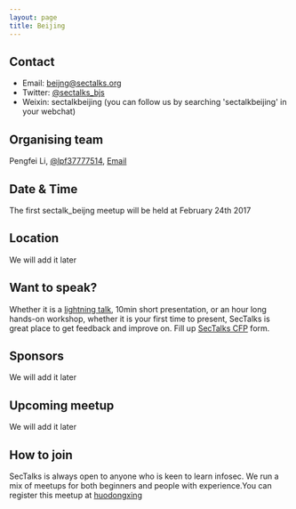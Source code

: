 ```yaml
---
layout: page
title: Beijing
---
```


## Contact

* Email: [beijng@sectalks.org](mailto:beijing@sectalks.org)
* Twitter: [@sectalks_bjs](https://twitter.com/sectalks_bjs)
* Weixin: sectalkbeijing (you can follow us by searching 'sectalkbeijing' in your webchat)


## Organising team
Pengfei Li, [@lpf37777514](https://twitter.com/lpf37777514), [Email](mailto:liduzhizi@gmail.com)

## Date & Time
The first sectalk_beijng meetup will be held at February 24th 2017

## Location
We will add it later

## Want to speak?
Whether it is a [lightning talk](https://en.wikipedia.org/wiki/Lightning_talk), 10min short presentation, or an hour long hands-on workshop, whether it is your first time to present, SecTalks is great place to get feedback and improve on.
Fill up [SecTalks CFP](http://j.mp/sectalkscfp) form.

## Sponsors
We will add it later

## Upcoming meetup
We will add it later

## How to join
SecTalks is always open to anyone who is keen to learn infosec. We run a mix of meetups for both beginners and people with experience.You can register this meetup at [huodongxing](http://www.huodongxing.com/event/7371734817900)  
